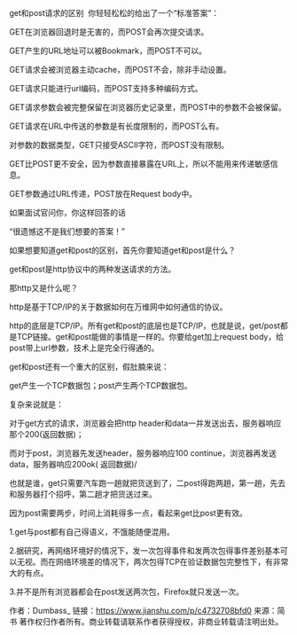 get和post请求的区别 
你轻轻松松的给出了一个“标准答案”：

GET在浏览器回退时是无害的，而POST会再次提交请求。

GET产生的URL地址可以被Bookmark，而POST不可以。

GET请求会被浏览器主动cache，而POST不会，除非手动设置。

GET请求只能进行url编码，而POST支持多种编码方式。

GET请求参数会被完整保留在浏览器历史记录里，而POST中的参数不会被保留。

GET请求在URL中传送的参数是有长度限制的，而POST么有。

对参数的数据类型，GET只接受ASCII字符，而POST没有限制。

GET比POST更不安全，因为参数直接暴露在URL上，所以不能用来传递敏感信息。

GET参数通过URL传递，POST放在Request body中。

如果面试官问你，你这样回答的话

“很遗憾这不是我们想要的答案！”

如果想要知道get和post的区别，首先你要知道get和post是什么？

get和post是http协议中的两种发送请求的方法。

那http又是什么呢？

http是基于TCP/IP的关于数据如何在万维网中如何通信的协议。

http的底层是TCP/IP。所有get和post的底层也是TCP/IP，也就是说，get/post都是TCP链接。get和post能做的事情是一样的。你要给get加上request body，给post带上url参数，技术上是完全行得通的。

get和post还有一个重大的区别，假肚腩来说：

get产生一个TCP数据包；post产生两个TCP数据包。

复杂来说就是：

对于get方式的请求，浏览器会把http header和data一并发送出去，服务器响应那个200(返回数据)；

而对于post，浏览器先发送header，服务器响应100 continue，浏览器再发送data，服务器响应200ok( 返回数据)/

也就是谁，get只需要汽车跑一趟就把货送到了，二post得跑两趟，第一趟，先去和服务器打个招呼，第二趟才把货送过来。

因为post需要两步，时间上消耗得多一点，看起来get比post更有效。

1.get与post都有自己得语义，不饿能随便混用。

2.据研究，再网络环境好的情况下，发一次包得事件和发两次包得事件差别基本可以无视。而在网络环境差的情况下，两次包得TCP在验证数据包完整性下，有非常大的有点。

3.并不是所有浏览器都会在post发送两次包，Firefox就只发送一次。

作者：Dumbass_
链接：https://www.jianshu.com/p/c4732708bfd0
来源：简书
著作权归作者所有。商业转载请联系作者获得授权，非商业转载请注明出处。
